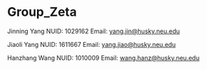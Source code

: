 # Group_Zeta
Jinning Yang NUID: 1029162 Email: yang.jin@husky.neu.edu

Jiaoli Yang NUID: 1611667 Email: yang.jiao@husky.neu.edu

Hanzhang Wang NUID: 1010009 Email: wang.hanz@husky.neu.edu
